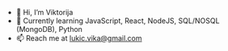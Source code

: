 - 💞️ Hi, I’m Viktorija
- 🌱 Currently learning JavaScript, React, NodeJS, SQL/NOSQL (MongoDB), Python
- 📫 Reach me at lukic.vika@gmail.com

<!---
ViktorijaSiktorija/ViktorijaSiktorija is a ✨ special ✨ repository because its `README.md` (this file) appears on your GitHub profile.
You can click the Preview link to take a look at your changes.
--->
